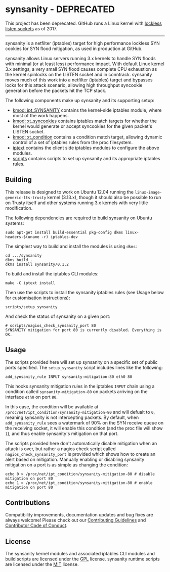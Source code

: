# synsanity - DEPRECATED

This project has been deprecated. GitHub runs a Linux kernel with [lockless listen sockets](https://lwn.net/Articles/659199/) as of 2017.

---

synsanity is a netfilter (iptables) target for high performance lockless SYN cookies for SYN flood mitigation, as used in production at GitHub.

synsanity allows Linux servers running 3.x kernels to handle SYN floods with minimal (or at least less) performance impact. With default Linux kernel 3.x settings, a very small SYN flood causes complete CPU exhaustion as the kernel spinlocks on the LISTEN socket and in conntrack. synsanity moves much of this work into a netfilter (iptables) target and bypasses locks for this attack scenario, allowing high throughput syncookie generation before the packets hit the TCP stack.

The following components make up synsanity and its supporting setup:
 * [kmod: ipt_SYNSANITY](https://github.com/github/synsanity/blob/master/kmod/ipt_SYNSANITY.c) contains the kernel-side iptables module, where most of the work happens.
 * [kmod: xt_syncookies](https://github.com/github/synsanity/blob/master/kmod/xt_syncookies.c) contains iptables match targets for whether the kernel would generate or accept syncookies for the given packet's LISTEN socket.
 * [kmod: xt_condition](https://github.com/github/synsanity/blob/master/kmod/xt_condition.c) contains a condition match target, allowing dynamic control of a set of iptables rules from the proc filesystem.
 * [iptext](https://github.com/github/synsanity/tree/master/iptext) contains the client side iptables modules to configure the above modules.
 * [scripts](https://github.com/github/synsanity/tree/master/scripts) contains scripts to set up synsanity and its appropriate iptables rules.

## Building

This release is designed to work on Ubuntu 12.04 running the `linux-image-generic-lts-trusty` kernel (3.13.x), though it should also be possible to run on Trusty itself and other systems running 3.x kernels with very little modification.

The following dependencies are required to build synsanity on Ubuntu systems:
```
sudo apt-get install build-essential pkg-config dkms linux-headers-$(uname -r) iptables-dev
```

The simplest way to build and install the modules is using `dkms`:
```
cd .../synsanity
dkms build .
dkms install synsanity/0.1.2
```

To build and install the iptables CLI modules:
```
make -C iptext install
```

Then use the scripts to install the synsanity iptables rules (see Usage below for customisation instructions):
```
scripts/setup_synsanity
```

And check the status of synsanity on a given port:
```
# scripts/nagios_check_synsanity_port 80
SYNSANITY mitigation for port 80 is currently disabled. Everything is OK.
```

## Usage

The scripts provided here will set up synsanity on a specific set of public ports specified. The `setup_synsanity` script includes lines like the following:

```
add_synsanity_rule INPUT synsanity-mitigation-80 eth0 80
```

This hooks synsanity mitigation rules in the iptables `INPUT` chain using a condition called `synsanity-mitigation-80` on packets arriving on the interface `eth0` on port `80`.

In this case, the condition will be available at `/proc/net/ipt_condition/synsanity-mitigation-80` and will defualt to `0`, meaning synsanity is not intercepting packets. By default, when `add_synsanity_rule` sees a watermark of 90% on the SYN receive queue on the receiving socket, it will enable this condition (and the proc file will show `1`), and thus enable synsanity's mitigation on that port.

The scripts provided here don't automatically disable mitigation when an attack is over, but rather a nagios check script called `nagios_check_synsanity_port` is provided which shows how to create an alert based on mitigation. Manually enabling or disabling synsanity mitigation on a port is as simple as changing the condition:

```
echo 0 > /proc/net/ipt_condition/synsanity-mitigation-80 # disable mitigation on port 80
echo 1 > /proc/net/ipt_condition/synsanity-mitigation-80 # enable mitigation on port 80
```

## Contributions

Compatibility improvements, documentation updates and bug fixes are always welcome! Please check out our [Contributing Guidelines](CONTRIBUTING.md) and [Contributor Code of Conduct](CODE_OF_CONDUCT.md).

## License

The synsanity kernel modules and associated iptables CLI modules and build scripts are licensed under the [GPL](LICENSE.GPL) license. synsanity runtime scripts are licensed under the [MIT](LICENSE.MIT) license.

